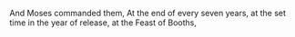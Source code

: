 And Moses commanded them, At the end of every seven years, at the set time in the year of release, at the Feast of Booths,

